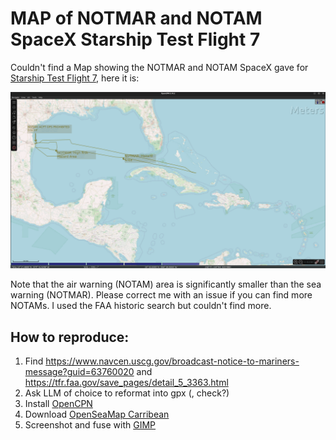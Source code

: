 # MAP of NOTMAR and NOTAM SpaceX Starship Test Flight 7
Couldn't find a Map showing the NOTMAR and NOTAM SpaceX gave for [Starship Test Flight 7](https://en.wikipedia.org/wiki/Starship_flight_test_7), here it is:

![Map with NOTAM and NOTMAR for SpaceX Starship Test Flight 7](Map_NOTMAR_NOTAM_SpaceX_Starship_Test_Flight_7.png "Map with NOTAM and NOTMAR for SpaceX Starship Test Flight 7")

Note that the air warning (NOTAM) area is significantly smaller than the sea warning (NOTMAR). Please correct me with an issue if you can find more NOTAMs. I used the FAA historic search but couldn't find more. 

## How to reproduce:
1. Find https://www.navcen.uscg.gov/broadcast-notice-to-mariners-message?guid=63760020 and https://tfr.faa.gov/save_pages/detail_5_3363.html 
2. Ask LLM of choice to reformat into gpx (, check?)
3. Install [OpenCPN](https://opencpn.org/) 
4. Download [OpenSeaMap Carribean](https://map2.openseamap.org/#/download/.*/null?lat=35.0245&lon=-63.2636&zoom=3&layers=A10001011000&lang=en)
5. Screenshot and fuse with [GIMP](https://www.gimp.org/)
